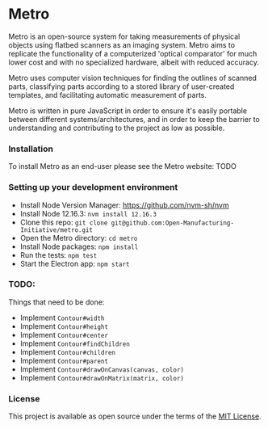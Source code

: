 # Metro

Metro is an open-source system for taking measurements of physical objects using flatbed scanners as an imaging system. Metro aims to replicate the functionality of a computerized 'optical comparator' for much lower cost and with no specialized hardware, albeit with reduced accuracy.

Metro uses computer vision techniques for finding the outlines of scanned parts, classifying parts according to a stored library of user-created templates, and facilitating automatic measurement of parts.

Metro is written in pure JavaScript in order to ensure it's easily portable between different systems/architectures, and in order to keep the barrier to understanding and contributing to the project as low as possible.

### Installation

To install Metro as an end-user please see the Metro website: TODO

### Setting up your development environment

- Install Node Version Manager: https://github.com/nvm-sh/nvm
- Install Node 12.16.3: `nvm install 12.16.3`
- Clone this repo: `git clone git@github.com:Open-Manufacturing-Initiative/metro.git`
- Open the Metro directory: `cd metro`
- Install Node packages: `npm install`
- Run the tests: `npm test`
- Start the Electron app: `npm start`

### TODO:

Things that need to be done:
- Implement `Contour#width`
- Implement `Contour#height`
- Implement `Contour#center`
- Implement `Contour#findChildren`
- Implement `Contour#children`
- Implement `Contour#parent`
- Implement `Contour#drawOnCanvas(canvas, color)`
- Implement `Contour#drawOnMatrix(matrix, color)`


### License

This project is available as open source under the terms of the [MIT License](http://opensource.org/licenses/MIT).